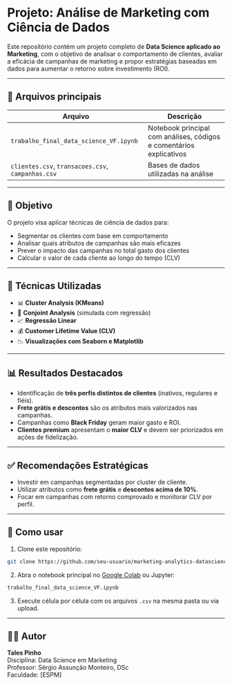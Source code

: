 # Projeto: Análise de Marketing com Ciência de Dados

Este repositório contém um projeto completo de **Data Science aplicado ao Marketing**, com o objetivo de analisar o comportamento de clientes, avaliar a eficácia de campanhas de marketing e propor estratégias baseadas em dados para aumentar o retorno sobre investimento (ROI).

---

## 📂 Arquivos principais

| Arquivo | Descrição |
|--------|-----------|
| `trabalho_final_data_science_VF.ipynb` | Notebook principal com análises, códigos e comentários explicativos |
| `clientes.csv`, `transacoes.csv`, `campanhas.csv` | Bases de dados utilizadas na análise |

---

## 📌 Objetivo

O projeto visa aplicar técnicas de ciência de dados para:
- Segmentar os clientes com base em comportamento
- Analisar quais atributos de campanhas são mais eficazes
- Prever o impacto das campanhas no total gasto dos clientes
- Calcular o valor de cada cliente ao longo do tempo (CLV)

---

## 🧠 Técnicas Utilizadas

- 📊 **Cluster Analysis (KMeans)**
- 🧪 **Conjoint Analysis** (simulada com regressão)
- 📈 **Regressão Linear**
- 💰 **Customer Lifetime Value (CLV)**
- 📉 **Visualizações com Seaborn e Matplotlib**

---

## 📊 Resultados Destacados

- Identificação de **três perfis distintos de clientes** (inativos, regulares e fiéis).
- **Frete grátis e descontos** são os atributos mais valorizados nas campanhas.
- Campanhas como **Black Friday** geram maior gasto e ROI.
- **Clientes premium** apresentam o **maior CLV** e devem ser priorizados em ações de fidelização.

---

## ✅ Recomendações Estratégicas

- Investir em campanhas segmentadas por cluster de cliente.
- Utilizar atributos como **frete grátis** e **descontos acima de 10%**.
- Focar em campanhas com retorno comprovado e monitorar CLV por perfil.

---

## 🚀 Como usar

1. Clone este repositório:
```bash
git clone https://github.com/seu-usuario/marketing-analytics-datascience.git
```

2. Abra o notebook principal no [Google Colab](https://colab.research.google.com) ou Jupyter:
```bash
trabalho_final_data_science_VF.ipynb
```

3. Execute célula por célula com os arquivos `.csv` na mesma pasta ou via upload.

---

## 👨‍🏫 Autor

**Tales Pinho**  
Disciplina: Data Science em Marketing  
Professor: Sérgio Assunção Monteiro, DSc  
Faculdade: [ESPM]
